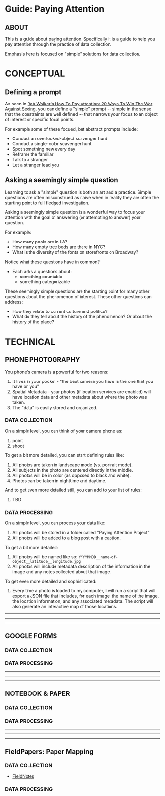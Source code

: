 # Guide: Paying Attention

## ABOUT

This is a guide about paying attention. Specifically it is a guide to help you pay attention through the practice of data collection. 

Emphasis here is focused on "simple" solutions for data collection. 


# CONCEPTUAL

## Defining a prompt

As seen in [Rob Walker's How To Pay Attention: 20 Ways To Win The War Against Seeing](https://medium.com/re-form/how-to-pay-attention-4751adb53cb6), you can define a "simple" prompt -- simple in the sense that the constraints are well defined -- that narrows your focus to an object of interest or specific focal points.

For example some of these focued, but abstract prompts include:
* Conduct an overlooked-object scavenger hunt 
* Conduct a single-color scavenger hunt
* Spot something new every day
* Reframe the familiar
* Talk to a stranger
* Let a stranger lead you

## Asking a seemingly simple question

Learning to ask a "simple" question is both an art and a practice. Simple questions are often misconstrued as naive when in reality they are often the starting point to full fledged investigation. 

Asking a seemingly simple question is a wonderful way to focus your attention with the goal of answering (or attempting to answer) your question.

For example:
* How many pools are in LA?
* How many empty tree beds are there in NYC?
* What is the diversity of the fonts on storefronts on Broadway?


Notice what these questions have in common?
* Each asks a questions about:
  * something countable
  * something categorizable

These seemingly simple questions are the starting point for many other questions about the phenomenon of interest. These other questions can address:
* How they relate to current culture and politics?
* What do they tell about the history of the phenomenon? Or about the history of the place?


# TECHNICAL

## PHONE PHOTOGRAPHY

You phone's camera is a powerful for two reasons:
1. It lives in your pocket - "the best camera you have is the one that you have on you"
2. Spatial Metadata - your photos (if location services are enabled) will have location data and other metadata about where the photo was taken.
3. The "data" is easily stored and organized. 


### DATA COLLECTION

On a simple level, you can think of your camera phone as:
1. point
2. shoot

To get a bit more detailed, you can start defining rules like:
1. All photos are taken in landscape mode (vs. portrait mode).
2. All subjects in the photo are centered directly in the middle.
3. All photos will be in color (as opposed to black and white).
4. Photos can be taken in nighttime and daytime.

   
And to get even more detailed still, you can add to your list of rules:
1. TBD

### DATA PROCESSING

On a simple level, you can process your data like:
1. All photos will be stored in a folder called "Paying Attention Project"
2. All photos will be added to a blog post with a caption.

To get a bit more detailed:
1. All photos will be named like so: `YYYYMMDD__name-of-object__latitude__longitude.jpg`
2. All photos will include metadata description of the information in the image and any notes collected about that image.

To get even more detailed and sophisticated:
1. Every time a photo is loaded to my computer, I will run a script that will export a JSON file that includes, for each image, the name of the image, the location information, and any associated metadata. The script will also generate an interactive map of those locations.

***
***
***
## GOOGLE FORMS 

### DATA COLLECTION

### DATA PROCESSING

***
***
***

## NOTEBOOK & PAPER 

### DATA COLLECTION

### DATA PROCESSING


***
***
***

## FieldPapers: Paper Mapping

### DATA COLLECTION

* [FieldNotes](fieldpapers.org/)

### DATA PROCESSING


